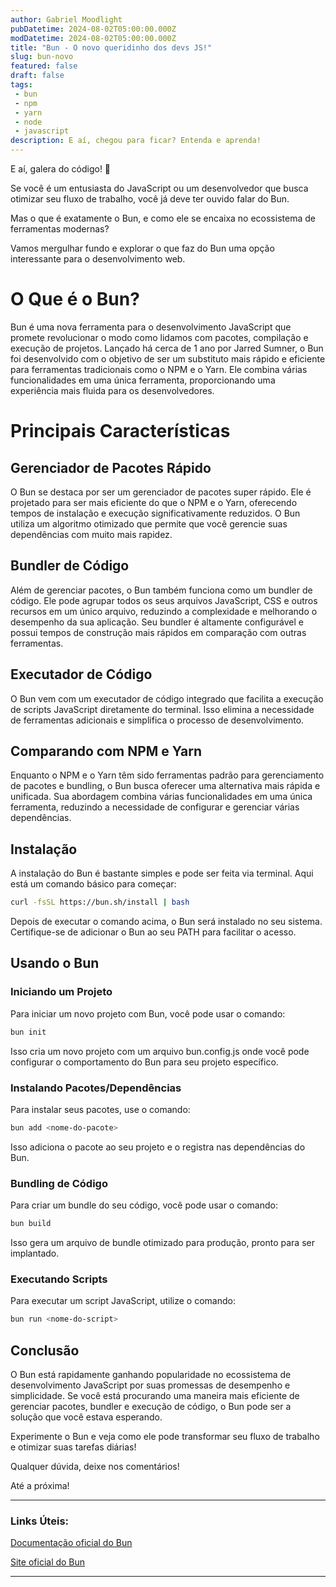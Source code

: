 ```yaml
---
author: Gabriel Moodlight
pubDatetime: 2024-08-02T05:00:00.000Z
modDatetime: 2024-08-02T05:00:00.000Z
title: "Bun - O novo queridinho dos devs JS!"
slug: bun-novo
featured: false
draft: false
tags:
 - bun
 - npm
 - yarn
 - node
 - javascript
description: E aí, chegou para ficar? Entenda e aprenda!
---
```


E aí, galera do código! 🚀

Se você é um entusiasta do JavaScript ou um desenvolvedor que busca otimizar seu fluxo de trabalho, você já deve ter ouvido falar do Bun.

Mas o que é exatamente o Bun, e como ele se encaixa no ecossistema de ferramentas modernas? 

Vamos mergulhar fundo e explorar o que faz do Bun uma opção interessante para o desenvolvimento web.

# O Que é o Bun?
Bun é uma nova ferramenta para o desenvolvimento JavaScript que promete revolucionar o modo como lidamos com pacotes, compilação e execução de projetos. Lançado há cerca de 1 ano por Jarred Sumner, o Bun foi desenvolvido com o objetivo de ser um substituto mais rápido e eficiente para ferramentas tradicionais como o NPM e o Yarn. Ele combina várias funcionalidades em uma única ferramenta, proporcionando uma experiência mais fluida para os desenvolvedores.

# Principais Características

## Gerenciador de Pacotes Rápido
O Bun se destaca por ser um gerenciador de pacotes super rápido. Ele é projetado para ser mais eficiente do que o NPM e o Yarn, oferecendo tempos de instalação e execução significativamente reduzidos. O Bun utiliza um algoritmo otimizado que permite que você gerencie suas dependências com muito mais rapidez.

## Bundler de Código
Além de gerenciar pacotes, o Bun também funciona como um bundler de código. Ele pode agrupar todos os seus arquivos JavaScript, CSS e outros recursos em um único arquivo, reduzindo a complexidade e melhorando o desempenho da sua aplicação. Seu bundler é altamente configurável e possui tempos de construção mais rápidos em comparação com outras ferramentas.

## Executador de Código
O Bun vem com um executador de código integrado que facilita a execução de scripts JavaScript diretamente do terminal. Isso elimina a necessidade de ferramentas adicionais e simplifica o processo de desenvolvimento.

## Comparando com NPM e Yarn
Enquanto o NPM e o Yarn têm sido ferramentas padrão para gerenciamento de pacotes e bundling, o Bun busca oferecer uma alternativa mais rápida e unificada. Sua abordagem combina várias funcionalidades em uma única ferramenta, reduzindo a necessidade de configurar e gerenciar várias dependências.

## Instalação
A instalação do Bun é bastante simples e pode ser feita via terminal. Aqui está um comando básico para começar:
```bash
curl -fsSL https://bun.sh/install | bash
```
Depois de executar o comando acima, o Bun será instalado no seu sistema. Certifique-se de adicionar o Bun ao seu PATH para facilitar o acesso.

## Usando o Bun

### Iniciando um Projeto
Para iniciar um novo projeto com Bun, você pode usar o comando:
```bash
bun init
```
Isso cria um novo projeto com um arquivo bun.config.js onde você pode configurar o comportamento do Bun para seu projeto específico.

### Instalando Pacotes/Dependências
Para instalar seus pacotes, use o comando:
```bash
bun add <nome-do-pacote>
```
Isso adiciona o pacote ao seu projeto e o registra nas dependências do Bun.

### Bundling de Código
Para criar um bundle do seu código, você pode usar o comando:
```bash
bun build
```
Isso gera um arquivo de bundle otimizado para produção, pronto para ser implantado.

### Executando Scripts
Para executar um script JavaScript, utilize o comando:
```bash
bun run <nome-do-script>
```

## Conclusão
O Bun está rapidamente ganhando popularidade no ecossistema de desenvolvimento JavaScript por suas promessas de desempenho e simplicidade. Se você está procurando uma maneira mais eficiente de gerenciar pacotes, bundler e execução de código, o Bun pode ser a solução que você estava esperando.

Experimente o Bun e veja como ele pode transformar seu fluxo de trabalho e otimizar suas tarefas diárias!

Qualquer dúvida, deixe nos comentários!

Até a próxima!

<hr />

### Links Úteis:

<a href="https://bun.sh/docs" target="_blank">Documentação oficial do Bun</a>

<a href="https://bun.sh/" target="_blank">Site oficial do Bun</a>

<hr />

